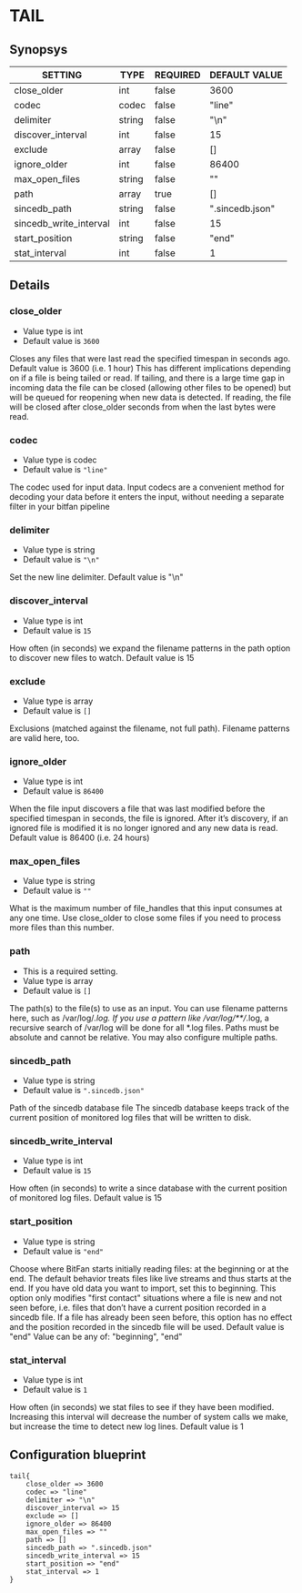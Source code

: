 # TAIL


## Synopsys


|        SETTING         |  TYPE  | REQUIRED |  DEFAULT VALUE  |
|------------------------|--------|----------|-----------------|
| close_older            | int    | false    |            3600 |
| codec                  | codec  | false    | "line"          |
| delimiter              | string | false    | "\n"            |
| discover_interval      | int    | false    |              15 |
| exclude                | array  | false    | []              |
| ignore_older           | int    | false    |           86400 |
| max_open_files         | string | false    | ""              |
| path                   | array  | true     | []              |
| sincedb_path           | string | false    | ".sincedb.json" |
| sincedb_write_interval | int    | false    |              15 |
| start_position         | string | false    | "end"           |
| stat_interval          | int    | false    |               1 |


## Details

### close_older
* Value type is int
* Default value is `3600`

Closes any files that were last read the specified timespan in seconds ago.
Default value is 3600 (i.e. 1 hour)
This has different implications depending on if a file is being tailed or read.
If tailing, and there is a large time gap in incoming data the file can be
closed (allowing other files to be opened) but will be queued for reopening
when new data is detected. If reading, the file will be closed after
close_older seconds from when the last bytes were read.

### codec
* Value type is codec
* Default value is `"line"`

The codec used for input data. Input codecs are a convenient method for decoding
your data before it enters the input, without needing a separate filter in your bitfan pipeline

### delimiter
* Value type is string
* Default value is `"\n"`

Set the new line delimiter. Default value is "\n"

### discover_interval
* Value type is int
* Default value is `15`

How often (in seconds) we expand the filename patterns in the path option
to discover new files to watch. Default value is 15

### exclude
* Value type is array
* Default value is `[]`

Exclusions (matched against the filename, not full path).
Filename patterns are valid here, too.

### ignore_older
* Value type is int
* Default value is `86400`

When the file input discovers a file that was last modified before the
specified timespan in seconds, the file is ignored.
After it’s discovery, if an ignored file is modified it is no longer ignored
and any new data is read.
Default value is 86400 (i.e. 24 hours)

### max_open_files
* Value type is string
* Default value is `""`

What is the maximum number of file_handles that this input consumes at any one time.
Use close_older to close some files if you need to process more files than this number.

### path
* This is a required setting.
* Value type is array
* Default value is `[]`

The path(s) to the file(s) to use as an input.
You can use filename patterns here, such as /var/log/*.log.
If you use a pattern like /var/log/**/*.log, a recursive search of /var/log
will be done for all *.log files.
Paths must be absolute and cannot be relative.
You may also configure multiple paths.

### sincedb_path
* Value type is string
* Default value is `".sincedb.json"`

Path of the sincedb database file
The sincedb database keeps track of the current position of monitored
log files that will be written to disk.

### sincedb_write_interval
* Value type is int
* Default value is `15`

How often (in seconds) to write a since database with the current position of monitored log files.
Default value is 15

### start_position
* Value type is string
* Default value is `"end"`

Choose where BitFan starts initially reading files: at the beginning or at the end.
The default behavior treats files like live streams and thus starts at the end.
If you have old data you want to import, set this to beginning.
This option only modifies "first contact" situations where a file is new
and not seen before, i.e. files that don’t have a current position recorded in a sincedb file.
If a file has already been seen before, this option has no effect and the
position recorded in the sincedb file will be used.
Default value is "end"
Value can be any of: "beginning", "end"

### stat_interval
* Value type is int
* Default value is `1`

How often (in seconds) we stat files to see if they have been modified.
Increasing this interval will decrease the number of system calls we make,
but increase the time to detect new log lines.
Default value is 1



## Configuration blueprint

```
tail{
	close_older => 3600
	codec => "line"
	delimiter => "\n"
	discover_interval => 15
	exclude => []
	ignore_older => 86400
	max_open_files => ""
	path => []
	sincedb_path => ".sincedb.json"
	sincedb_write_interval => 15
	start_position => "end"
	stat_interval => 1
}
```
